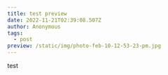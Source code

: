 ```yaml
---
title: test preview
date: 2022-11-21T02:39:08.507Z
author: Anonymous
tags:
  - post
preview: /static/img/photo-feb-10-12-53-23-pm.jpg
---
```

t﻿est
